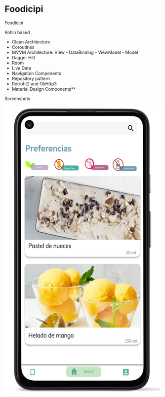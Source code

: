 # Foodicipi
Foodicipi

Kotlin based
- Clean Architecture
- Coroutines 
- MVVM Architecture: View - DataBinding - ViewModel - Model
- Dagger Hilt
- Room
- Live Data
- Navigation Components
- Repository pattern
- Retrofit2 and OkHttp3
- Material Design Components**


Screenshots

![alt text](https://github.com/NClassDev/foodicipi/blob/master/app/src/main/res/drawable-v24/homepreview.png?raw=true)

